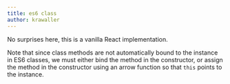 ```yaml
---
title: es6 class
author: krawaller
---
```


No surprises here, this is a vanilla React implementation.

Note that since class methods are not automatically bound to the instance in ES6 classes, we must either bind the method in the constructor, or assign the method in the constructor using an arrow function so that `this` points to the instance.